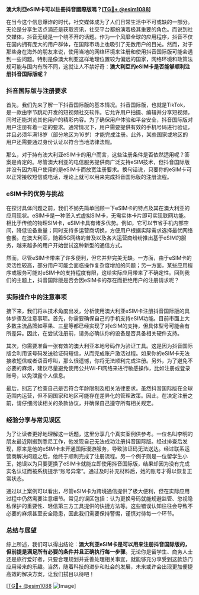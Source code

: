**澳大利亞eSIM卡可以註冊抖音國際版嗎？[[TG💪+ @esim1088](https://t.me/s/esim1088)]**

在当今这个信息爆炸的时代，社交媒体成为了人们日常生活中不可或缺的一部分。无论是分享生活点滴还是获取资讯，社交平台都扮演着极其重要的角色。而说到社交媒体，抖音无疑是一个绕不开的话题。作为一个风靡全球的应用程序，抖音不仅在国内拥有庞大的用户群体，在国际市场上也吸引了无数用户的目光。然而，对于那些身在海外的朋友来说，使用当地的网络环境来注册和使用抖音国际版可能会遇到一些问题。特别是像澳大利亚这样地理位置较为偏远的国家，网络环境和政策法规可能与国内有所不同，这就让人不禁好奇：**澳大利亞的eSIM卡是否能够顺利注册抖音国际版呢？**

### 抖音国际版与注册要求

首先，我们先来了解一下抖音国际版的基本情况。抖音国际版，也就是TikTok，是一款由字节跳动开发的短视频社交软件。它允许用户拍摄、编辑并分享短视频，同时还能浏览其他用户的精彩内容。为了确保用户体验和平台安全，抖音国际版对用户注册有着一定的要求。通常情况下，用户需要提供有效的手机号码进行验证，并且必须年满18岁（部分地区为16岁）才能完成注册。此外，某些国家或地区的用户还需要通过身份认证以符合当地法律法规。

那么，对于持有澳大利亚eSIM卡的用户而言，这些注册条件是否依然适用呢？答案是肯定的。尽管澳大利亚的电信服务提供商广泛支持eSIM技术，但抖音国际版并没有因为用户使用的是eSIM卡而放宽注册要求。换句话说，只要你的eSIM卡可以正常接收短信或电话，理论上就可以用来完成抖音国际版的注册流程。

### eSIM卡的优势与挑战

在探讨具体问题之前，我们不妨先简单回顾一下eSIM卡的特点及其在澳大利亚的应用现状。eSIM卡是一种嵌入式虚拟SIM卡，无需实体卡片即可实现联网功能。相比于传统的物理SIM卡，eSIM卡具有诸多优势。例如，它可以节省手机内部空间，降低设备重量；同时支持多运营商切换，方便用户根据实际需求选择最优网络套餐。在澳大利亚，随着5G网络的普及以及各大运营商纷纷推出基于eSIM的服务，越来越多的用户开始尝试这种新型的通信方式。

然而，尽管eSIM卡带来了许多便利，但它并非完美无缺。一方面，由于eSIM卡的灵活性较高，部分用户可能会面临操作复杂度增加的问题；另一方面，某些应用程序或服务可能对eSIM卡的支持程度有限，这给实际应用带来了不确定性。回到我们的主题上，抖音国际版是否会因eSIM卡的存在而拒绝用户的注册请求呢？

### 实际操作中的注意事项

接下来，我们将从技术角度出发，分析使用澳大利亚eSIM卡注册抖音国际版的具体步骤及注意事项。首先，你需要确保自己的手机支持eSIM功能。目前市面上大多数主流品牌如苹果、三星等都已经实现了对eSIM的支持，但具体型号可能会有所差异。因此，在尝试注册前，请务必确认你的设备是否具备相关硬件支持。

其次，你需要准备一张有效的澳大利亚本地号码作为验证工具。这是因为抖音国际版会利用该号码发送验证码短信，从而完成账户激活过程。如果你的eSIM卡无法接收短信或者语音呼叫，那么很遗憾，你将无法顺利完成注册。另外，为了避免不必要的麻烦，建议尽量避免使用公共Wi-Fi网络来进行敏感操作，比如注册或登录账号，以免泄露个人信息。

最后，别忘了检查自己是否符合年龄限制及相关法律要求。虽然抖音国际版在全球范围内运营，但不同国家和地区可能存在差异化的管理政策。因此，在决定注册之前，请仔细阅读相关的条款协议，并确保自己遵守所有相关规定。

### 经验分享与常见误区

为了让读者更好地理解这一话题，这里分享几个真实案例供参考。一位名叫李明的朋友最近刚搬到悉尼工作，他发现自己无法成功注册抖音国际版。经过排查后发现，原来是他的eSIM卡未开通国际漫游服务，导致验证码无法送达。经过联系运营商解决问题之后，他终于顺利完成了注册流程。另一个例子则是一位留学生小王，她误以为只要更换了eSIM卡就能立即使用抖音国际版，结果却因为没有完成实名认证而被系统提示“账号异常”。通过及时补充材料后，她的账号才得以恢复正常状态。

通过以上案例可以看出，尽管eSIM卡为跨境通信提供了极大便利，但在实际应用过程中仍然需要注意细节。常见的误区包括：认为更换号码就能规避监管、忽视隐私保护的重要性、轻信第三方工具提供的快捷方法等。这些错误认知往往会导致不必要的麻烦甚至安全隐患，因此我们需要保持警惕，谨慎对待每一个环节。

### 总结与展望

综上所述，我们可以得出结论：**澳大利亚eSIM卡是可以用来注册抖音国际版的，但前提是满足所有必要的条件并且正确执行每一步骤**。无论你是留学生、商务人士还是旅行爱好者，只要合理规划并妥善处理相关事宜，就能够充分享受到这款热门应用带来的乐趣。当然，随着科技的进步和社会的发展，未来或许会出现更加便捷高效的解决方案，让我们拭目以待吧！

[[TG💪+ @esim1088](https://t.me/s/esim1088) ![Image](https://i.postimg.cc/4NQfJmqS/Snipaste-2025-05-13-00-14-12.png)]